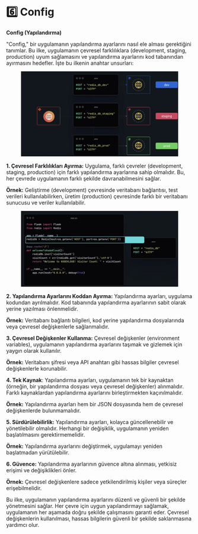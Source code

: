 # 6️⃣ Config

**Config (Yapılandırma)**

"Config," bir uygulamanın yapılandırma ayarlarını nasıl ele alması gerektiğini tanımlar. Bu ilke, uygulamanın çevresel farklılıklara (development, staging, production) uyum sağlamasını ve yapılandırma ayarlarını kod tabanından ayırmasını hedefler. İşte bu ilkenin anahtar unsurları:

<figure><img src="../.gitbook/assets/image (16) (1).png" alt=""><figcaption></figcaption></figure>

**1. Çevresel Farklılıkları Ayırma:** Uygulama, farklı çevreler (development, staging, production) için farklı yapılandırma ayarlarına sahip olmalıdır. Bu, her çevrede uygulamanın farklı şekilde davranabilmesini sağlar.

**Örnek:** Geliştirme (development) çevresinde veritabanı bağlantısı, test verileri kullanılabilirken, üretim (production) çevresinde farklı bir veritabanı sunucusu ve veriler kullanılabilir.

<figure><img src="../.gitbook/assets/image (18).png" alt=""><figcaption></figcaption></figure>

**2. Yapılandırma Ayarlarını Koddan Ayırma:** Yapılandırma ayarları, uygulama kodundan ayrılmalıdır. Kod tabanında yapılandırma ayarlarının sabit olarak yerine yazılması önlenmelidir.

**Örnek:** Veritabanı bağlantı bilgileri, kod yerine yapılandırma dosyalarında veya çevresel değişkenlerle sağlanmalıdır.

**3. Çevresel Değişkenler Kullanma:** Çevresel değişkenler (environment variables), uygulamanın yapılandırma ayarlarını taşımak ve gizlemek için yaygın olarak kullanılır.

**Örnek:** Veritabanı şifresi veya API anahtarı gibi hassas bilgiler çevresel değişkenlerle korunabilir.

**4. Tek Kaynak**: Yapılandırma ayarları, uygulamanın tek bir kaynaktan (örneğin, bir yapılandırma dosyası veya çevresel değişkenler) alınmalıdır. Farklı kaynaklardan yapılandırma ayarlarını birleştirmekten kaçınılmalıdır.

**Örnek:** Yapılandırma ayarları hem bir JSON dosyasında hem de çevresel değişkenlerde bulunmamalıdır.

**5. Sürdürülebilirlik:** Yapılandırma ayarları, kolayca güncellenebilir ve yönetilebilir olmalıdır. Herhangi bir değişiklik, uygulamanın yeniden başlatılmasını gerektirmemelidir.

**Örnek:** Yapılandırma ayarlarını değiştirmek, uygulamayı yeniden başlatmadan yürütülebilir.

**6. Güvence:** Yapılandırma ayarlarının güvence altına alınması, yetkisiz erişimi ve değişiklikleri önler.

**Örnek:** Çevresel değişkenlere sadece yetkilendirilmiş kişiler veya süreçler erişebilmelidir.

Bu ilke, uygulamanın yapılandırma ayarlarını düzenli ve güvenli bir şekilde yönetmesini sağlar. Her çevre için uygun yapılandırmayı sağlamak, uygulamanın her aşamada doğru şekilde çalışmasını garanti eder. Çevresel değişkenlerin kullanılması, hassas bilgilerin güvenli bir şekilde saklanmasına yardımcı olur.
